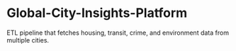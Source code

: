 # Global-City-Insights-Platform
ETL pipeline that fetches housing, transit, crime, and environment data from multiple cities.
